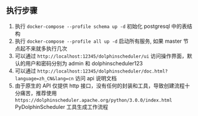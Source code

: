 ## 执行步骤

1. 执行 `docker-compose --profile schema up -d` 初始化 postgresql 中的表结构
2. 执行 `docker-compose --profile all up -d` 启动所有服务, 如果 master 节点起不来就多执行几次
3. 可以通过 `http://localhost:12345/dolphinscheduler/ui` 访问操作界面，默认的用户和密码分别为 admin 和 dolphinscheduler123
4. 可以通过 `http://localhost:12345/dolphinscheduler/doc.html?language=zh_CN&lang=cn` 访问 api 说明文档
5. 由于原生的 API 仅提供 http 接口，没有任何的封装和工具，导致创建流程十分痛苦，推荐使用 `https://dolphinscheduler.apache.org/python/3.0.0/index.html` PyDolphinScheduler 工具生成工作流程